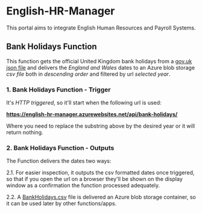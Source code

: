 # English-HR-Manager
This portal aims to integrate English Human Resources and Payroll Systems.

## Bank Holidays Function
This function gets the official United Kingdom bank holidays from a [gov.uk json file](https://www.gov.uk/bank-holidays.json) and delivers the *England and Wales* dates to an Azure blob storage *csv file* both in *descending order* and filtered by url *selected year*.

### 1. Bank Holidays Function - Trigger
It's *HTTP triggered*, so it'll start when the following url is used:

**https://english-hr-manager.azurewebsites.net/api/bank-holidays/<year>**
  
Where you need to replace the *<year>* substring above by the desired year or it will return nothing.

### 2. Bank Holidays Function - Outputs
The Function delivers the dates two ways:
  
2.1. For easier inspection, it outputs the csv formatted dates once triggered, so that if you open the url on a browser they'll be shown on the display window as a confirmation the function processed adequately.
  
2.2. A [BankHolidays.csv](https://englishhrmanager.blob.core.windows.net/bankholidays/BankHolidays.csv) file is delivered an Azure blob storage container, so it can be used later by other functions/apps.
